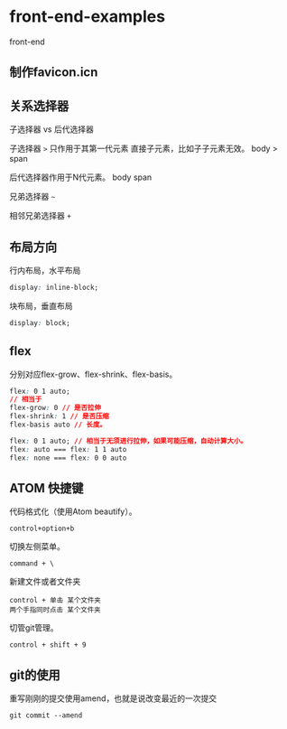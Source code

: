 # front-end-examples
front-end

## 制作favicon.icn

## 关系选择器
子选择器 vs 后代选择器

子选择器 `>` 只作用于其第一代元素 直接子元素，比如子子元素无效。
body > span

后代选择器作用于N代元素。
body span

兄弟选择器 `~`

相邻兄弟选择器 `+`

## 布局方向
行内布局，水平布局
```css
display: inline-block;
```
块布局，垂直布局
```css
display: block;
```

## flex
分别对应flex-grow、flex-shrink、flex-basis。
```css
flex: 0 1 auto;
// 相当于
flex-grow: 0 // 是否拉伸
flex-shrink: 1 // 是否压缩
flex-basis auto // 长度。

flex: 0 1 auto; // 相当于无须进行拉伸，如果可能压缩，自动计算大小。
flex: auto === flex: 1 1 auto
flex: none === flex: 0 0 auto
```


## ATOM 快捷键
代码格式化（使用Atom beautify）。
```
control+option+b
```
切换左侧菜单。
```
command + \
```

新建文件或者文件夹
```
control + 单击 某个文件夹
两个手指同时点击 某个文件夹
```
切管git管理。
```
control + shift + 9  
```

## git的使用

重写刚刚的提交使用amend，也就是说改变最近的一次提交
```
git commit --amend
```
